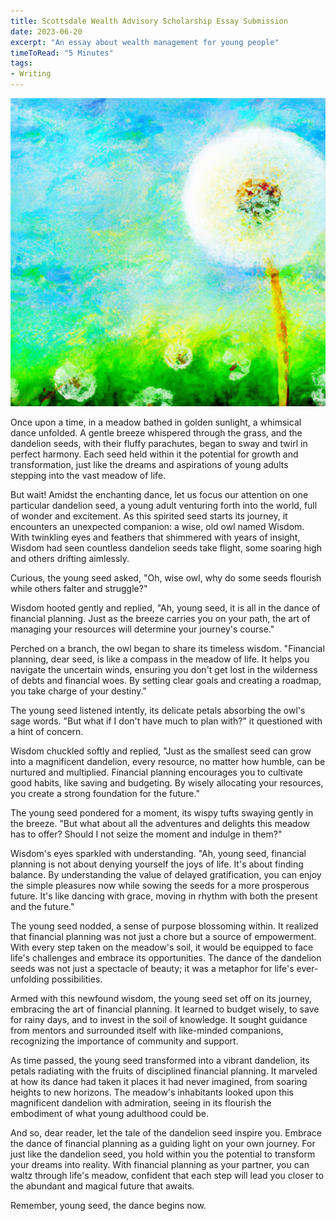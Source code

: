 ```yaml
---
title: Scottsdale Wealth Advisory Scholarship Essay Submission
date: 2023-06-20
excerpt: "An essay about wealth management for young people"
timeToRead: "5 Minutes"
tags:
- Writing
--- 
```


<img src="./dandelion.png"></img>

Once upon a time, in a meadow bathed in golden sunlight, a whimsical dance unfolded. A gentle breeze whispered through the grass, and the dandelion seeds, with their fluffy parachutes, began to sway and twirl in perfect harmony. Each seed held within it the potential for growth and transformation, just like the dreams and aspirations of young adults stepping into the vast meadow of life.

But wait! Amidst the enchanting dance, let us focus our attention on one particular dandelion seed, a young adult venturing forth into the world, full of wonder and excitement. As this spirited seed starts its journey, it encounters an unexpected companion: a wise, old owl named Wisdom. With twinkling eyes and feathers that shimmered with years of insight, Wisdom had seen countless dandelion seeds take flight, some soaring high and others drifting aimlessly.

Curious, the young seed asked, "Oh, wise owl, why do some seeds flourish while others falter and struggle?"

Wisdom hooted gently and replied, "Ah, young seed, it is all in the dance of financial planning. Just as the breeze carries you on your path, the art of managing your resources will determine your journey's course."

Perched on a branch, the owl began to share its timeless wisdom. "Financial planning, dear seed, is like a compass in the meadow of life. It helps you navigate the uncertain winds, ensuring you don't get lost in the wilderness of debts and financial woes. By setting clear goals and creating a roadmap, you take charge of your destiny."

The young seed listened intently, its delicate petals absorbing the owl's sage words. "But what if I don't have much to plan with?" it questioned with a hint of concern.

Wisdom chuckled softly and replied, "Just as the smallest seed can grow into a magnificent dandelion, every resource, no matter how humble, can be nurtured and multiplied. Financial planning encourages you to cultivate good habits, like saving and budgeting. By wisely allocating your resources, you create a strong foundation for the future."

The young seed pondered for a moment, its wispy tufts swaying gently in the breeze. "But what about all the adventures and delights this meadow has to offer? Should I not seize the moment and indulge in them?"

Wisdom's eyes sparkled with understanding. "Ah, young seed, financial planning is not about denying yourself the joys of life. It's about finding balance. By understanding the value of delayed gratification, you can enjoy the simple pleasures now while sowing the seeds for a more prosperous future. It's like dancing with grace, moving in rhythm with both the present and the future."

The young seed nodded, a sense of purpose blossoming within. It realized that financial planning was not just a chore but a source of empowerment. With every step taken on the meadow's soil, it would be equipped to face life's challenges and embrace its opportunities. The dance of the dandelion seeds was not just a spectacle of beauty; it was a metaphor for life's ever-unfolding possibilities.

Armed with this newfound wisdom, the young seed set off on its journey, embracing the art of financial planning. It learned to budget wisely, to save for rainy days, and to invest in the soil of knowledge. It sought guidance from mentors and surrounded itself with like-minded companions, recognizing the importance of community and support.

As time passed, the young seed transformed into a vibrant dandelion, its petals radiating with the fruits of disciplined financial planning. It marveled at how its dance had taken it places it had never imagined, from soaring heights to new horizons. The meadow's inhabitants looked upon this magnificent dandelion with admiration, seeing in its flourish the embodiment of what young adulthood could be.

And so, dear reader, let the tale of the dandelion seed inspire you. Embrace the dance of financial planning as a guiding light on your own journey. For just like the dandelion seed, you hold within you the potential to transform your dreams into reality. With financial planning as your partner, you can waltz through life's meadow, confident that each step will lead you closer to the abundant and magical future that awaits.

Remember, young seed, the dance begins now.



